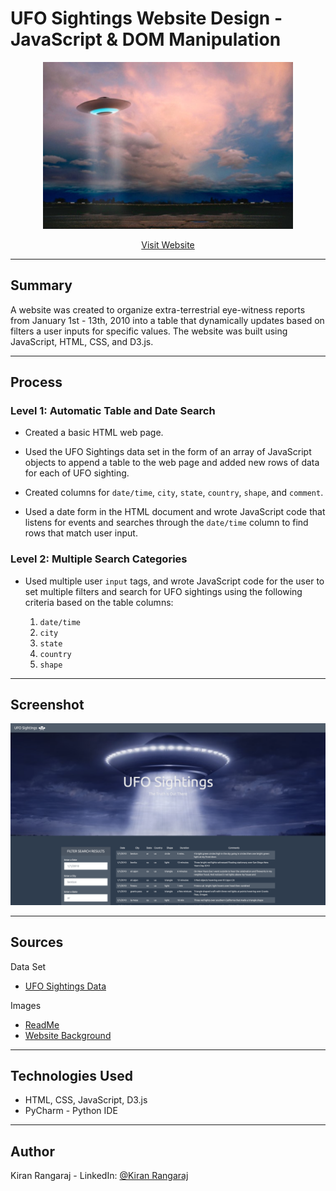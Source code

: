 # UFO Sightings Website Design - JavaScript & DOM Manipulation

<p align="center">
  <img src="static/images/ufo2.jpg" width="400">
</p>

<p align="center">
  <a href="https://kiranrangaraj.github.io/UFO-Sightings-Website-Design/">Visit Website</a>
</p>
   
---

## Summary ##

A website was created to organize extra-terrestrial eye-witness reports from January 1st - 13th, 2010 into a table that dynamically updates based on filters a user inputs for specific values. The website was built using JavaScript, HTML, CSS, and D3.js. 

---

## Process ##

### Level 1: Automatic Table and Date Search

* Created a basic HTML web page.

* Used the UFO Sightings data set in the form of an array of JavaScript objects to append a table to the web page and added new rows of data for each of UFO sighting.

* Created columns for `date/time`, `city`, `state`, `country`, `shape`, and `comment`.

* Used a date form in the HTML document and wrote JavaScript code that listens for events and searches through the `date/time` column to find rows that match user input.

### Level 2: Multiple Search Categories

* Used multiple user `input` tags, and wrote JavaScript code for the user to set multiple filters and search for UFO sightings using the following criteria based on the table columns:

  1. `date/time`
  2. `city`
  3. `state`
  4. `country`
  5. `shape`

---

## Screenshot ##

<p align="center">
  <img src="static/images/WebsiteScreenShot.png" width="800">
</p>

---

## Sources ##
Data Set
* [UFO Sightings Data](https://github.com/kiranrangaraj/javascript-challenge/blob/master/static/js/data.js)

Images
* [ReadMe](https://www.usnews.com/dims4/USNEWS/43edcbe/2147483647/thumbnail/970x647/quality/85/?url=http%3A%2F%2Fmedia.beam.usnews.com%2Fd6%2F75dba389b68bb4f7fbe8403f74ee8e%2F34024FE_DA_121019ufo.jpg)
* [Website Background](https://media2.s-nbcnews.com/j/newscms/2018_01/2280531/180103-ufo-illustration-mn-1015_0758c11fb1637ed3431613cef06cd246.fit-760w.jpg)

---

## Technologies Used ##
* HTML, CSS, JavaScript, D3.js
* PyCharm - Python IDE

---

## Author ##
Kiran Rangaraj - LinkedIn: [@Kiran Rangaraj](https://www.linkedin.com/in/kiranrangaraj/)
